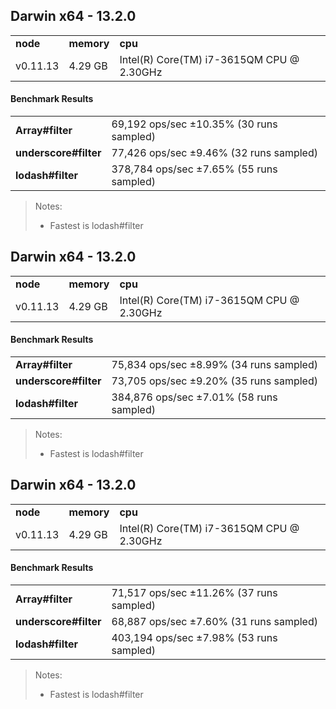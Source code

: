 Darwin x64 - 13.2.0
-----

<table><tr><td><b>node</b></td><td><b>memory</b></td><td><b>cpu</b></td></tr><tr><td>v0.11.13</td><td>4.29 GB</td><td>Intel(R) Core(TM) i7-3615QM CPU @ 2.30GHz</td></tr></table>

#### Benchmark Results ####

<table><tr><td><b>Array#filter</b></td><td>69,192 ops/sec ±10.35% (30 runs sampled)
</td></tr><tr><td><b>underscore#filter</b></td><td>77,426 ops/sec ±9.46% (32 runs sampled)
</td></tr><tr><td><b>lodash#filter</b></td><td>378,784 ops/sec ±7.65% (55 runs sampled)
</td></tr></table>

> Notes:
> - Fastest is lodash#filter


Darwin x64 - 13.2.0
-----

<table><tr><td><b>node</b></td><td><b>memory</b></td><td><b>cpu</b></td></tr><tr><td>v0.11.13</td><td>4.29 GB</td><td>Intel(R) Core(TM) i7-3615QM CPU @ 2.30GHz</td></tr></table>

#### Benchmark Results ####

<table><tr><td><b>Array#filter</b></td><td>75,834 ops/sec ±8.99% (34 runs sampled)
</td></tr><tr><td><b>underscore#filter</b></td><td>73,705 ops/sec ±9.20% (35 runs sampled)
</td></tr><tr><td><b>lodash#filter</b></td><td>384,876 ops/sec ±7.01% (58 runs sampled)
</td></tr></table>

> Notes:
> - Fastest is lodash#filter


Darwin x64 - 13.2.0
-----

<table><tr><td><b>node</b></td><td><b>memory</b></td><td><b>cpu</b></td></tr><tr><td>v0.11.13</td><td>4.29 GB</td><td>Intel(R) Core(TM) i7-3615QM CPU @ 2.30GHz</td></tr></table>

#### Benchmark Results ####

<table><tr><td><b>Array#filter</b></td><td>71,517 ops/sec ±11.26% (37 runs sampled)
</td></tr><tr><td><b>underscore#filter</b></td><td>68,887 ops/sec ±7.60% (31 runs sampled)
</td></tr><tr><td><b>lodash#filter</b></td><td>403,194 ops/sec ±7.98% (53 runs sampled)
</td></tr></table>

> Notes:
> - Fastest is lodash#filter


